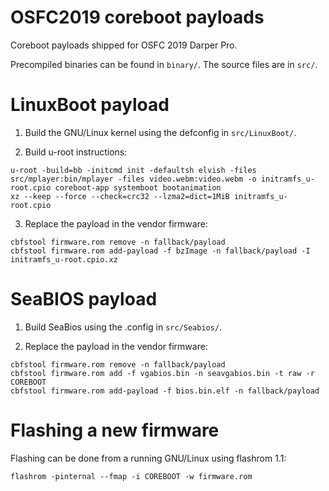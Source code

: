 # OSFC2019 coreboot payloads
Coreboot payloads shipped for OSFC 2019 Darper Pro.

Precompiled binaries can be found in `binary/`.
The source files are in `src/`.

# LinuxBoot payload

1. Build the GNU/Linux kernel using the defconfig in `src/LinuxBoot/`.

2. Build u-root instructions:

```
u-root -build=bb -initcmd init -defaultsh elvish -files src/mplayer:bin/mplayer -files video.webm:video.webm -o initramfs_u-root.cpio coreboot-app systemboot bootanimation
xz --keep --force --check=crc32 --lzma2=dict=1MiB initramfs_u-root.cpio
```

3. Replace the payload in the vendor firmware:
```
cbfstool firmware.rom remove -n fallback/payload
cbfstool firmware.rom add-payload -f bzImage -n fallback/payload -I initramfs_u-root.cpio.xz
```

# SeaBIOS payload

1. Build SeaBios using the .config in `src/Seabios/`.

2. Replace the payload in the vendor firmware:
```
cbfstool firmware.rom remove -n fallback/payload
cbfstool firmware.rom add -f vgabios.bin -n seavgabios.bin -t raw -r COREBOOT
cbfstool firmware.rom add-payload -f bios.bin.elf -n fallback/payload
```

# Flashing a new firmware

Flashing can be done from a running GNU/Linux using flashrom 1.1:

```
flashrom -pinternal --fmap -i COREBOOT -w firmware.rom
``` 
